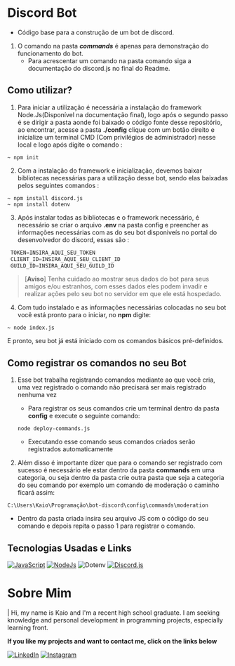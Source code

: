 
# __**Discord Bot**__

* Código base para a construção de um bot de discord.

1. O comando na pasta ***commands*** é apenas para demonstração do funcionamento do bot.
   - Para acrescentar um comando na pasta comando siga a documentação do discord.js no final do Readme.
##  __**Como utilizar?**__
1.  Para iniciar a utilização é necessária a instalação do framework Node.Js(Disponível na documentação final), logo após o segundo passo é se dirigir a pasta aonde foi baixado o código fonte desse repositório, ao encontrar, acesse a pasta **./config** clique com um botão direito e inicialize um terminal CMD (Com privilégios de administrador) nesse local e logo após digite o comando :
```
~ npm init
```
2. Com a instalação do framework e inicialização, devemos baixar bibliotecas necessárias para a utilização desse bot, sendo elas baixadas pelos seguintes comandos :
```
~ npm install discord.js
~ npm install dotenv
```
3. Após instalar todas as bibliotecas e o framework necessário, é necessário se criar o arquivo **.env** na pasta config e preencher as informações necessárias com as do seu bot disponiveís no portal do desenvolvedor do discord, essas são :
```javascript
 TOKEN=INSIRA_AQUI_SEU_TOKEN
 CLIENT_ID=INSIRA_AQUI_SEU_CLIENT_ID
 GUILD_ID=INSIRA_AQUI_SEU_GUILD_ID
```
> [**Aviso**]
> Tenha cuidado ao mostrar seus dados do bot para seus amigos e/ou estranhos, com esses dados eles podem invadir e realizar ações pelo seu bot no servidor em que ele está hospedado.
4. Com tudo instalado e as informações necessárias colocadas no seu bot você está pronto para o iniciar, no **npm** digite:
 ```
~ node index.js
```
E pronto, seu bot já está iniciado com os comandos básicos pré-definidos.
## __**Como registrar os comandos no seu Bot**__
1. Esse bot trabalha registrando comandos mediante ao que você cria, uma vez registrado o comando não precisará ser mais registrado nenhuma vez
   - Para registrar os seus comandos crie um terminal dentro da pasta **config** e execute o seguinte comando:

   ```
   node deploy-commands.js
   ```
   - Executando esse comando seus comandos criados serão registrados automaticamente
2. Além disso é importante dizer que para o comando ser registrado com sucesso é necessário ele estar dentro da pasta **commands** em uma categoria, ou seja dentro da pasta crie outra pasta que seja a categoria do seu comando por exemplo um comando de moderação o caminho ficará assim:
```
C:\Users\Kaio\Programação\bot-discord\config\commands\moderation
``` 
   - Dentro da pasta criada insira seu arquivo JS com o código do seu comando e depois repita o passo 1 para registrar o comando. 
## __**Tecnologias Usadas e Links**__
[![JavaScript](https://img.shields.io/badge/JavaScript-000?style=for-the-badge&logo=javascript&logoColor=4F0199)](https://www.devmedia.com.br/guia/javascript/34372)
[![NodeJs](https://img.shields.io/badge/nodedotjs-000?style=for-the-badge&logo=nodedotjs&logoColor=4F0199)](https://nodejs.org/pt-br/docs)
![Dotenv](https://img.shields.io/badge/dotenv-000?style=for-the-badge&logo=nodedotjs&logoColor=4F0199)
[![Discord.js](https://img.shields.io/badge/discord.js-000?style=for-the-badge&logo=discord&logoColor=4F0199)](https://discordjs.guide/#before-you-begin)
# __**Sobre Mim**__
| Hi, my name is Kaio and I'm a recent high school graduate. I am seeking knowledge and personal development in programming projects, especially learning front.

__**If you like my projects and want to contact me, click on the links below**__

[![LinkedIn](https://img.shields.io/badge/LinkedIn-000?style=for-the-badge&logo=linkedin&logoColor=4F0199)](linkedin.com/in/kaio-grativol-baldo-071a74150/)
[![Instagram](https://img.shields.io/badge/Instagram-000?style=for-the-badge&logo=instagram&logoColor=4F0199)](https://www.instagram.com/kaiull__/)

